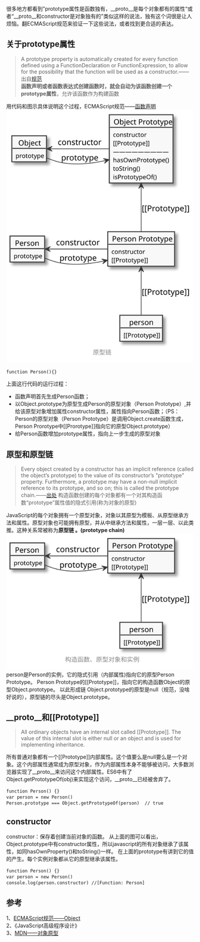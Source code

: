 很多地方都看到”prototype属性是函数独有，__proto__是每个对象都有的属性“或者“__proto__和constructor是对象独有的”类似这样的说法，独有这个词很是让人烦恼。翻ECMAScript规范来验证一下这些说法，或者找到更合适的表达。 

## 关于prototype属性
> A prototype property is automatically created for every function defined using a FunctionDeclaration or FunctionExpression, to allow for the possibility that the function will be used as a constructor.——出自[规范](https://www.ecma-international.org/ecma-262/6.0/#sec-function-definitions-runtime-semantics-evaluation)  
**函数声明或者函数表达式创建函数时，就会自动为该函数创建一个prototype属性**，允许该函数作为构建函数
>
用代码和图示具体说明这个过程，ECMAScript规范——[函数声明](https://www.ecma-international.org/ecma-262/6.0/#sec-function-definitions-runtime-semantics-evaluation)   
![原型与原型链图示](../UML/prototype_constructor__proto__.svg)  
```
function Person(){}
```
上面这行代码的运行过程：
- 函数声明首先生成Person函数；
- 以Object.prototype为原型生成Person的原型对象（Person Prototype）,并给该原型对象增加属性constructor属性，属性指向Person函数；（PS：Person的原型对象（Person Prototype）是调用Object.create函数生成，Person Prorotype中[[Prorotype]]指向它的原型Object.prototype）
- 给Person函数增加prototype属性，指向上一步生成的原型对象

## 原型和原型链
>Every object created by a constructor has an implicit reference (called the object’s prototype) to the value of its constructor’s "prototype" property. Furthermore, a prototype may have a non-null implicit reference to its prototype, and so on; this is called the prototype chain.——[出处](https://www.ecma-international.org/ecma-262/6.0/#sec-objects)
构造函数创建的每个对象都有一个对其构造函数“prototype”属性值的隐式引用(称为对象的原型)
>

JavaScript的每个对象拥有一个原型对象，对象以其原型为模板、从原型继承方法和属性。原型对象也可能拥有原型，并从中继承方法和属性，一层一层、以此类推。这种关系常被称为**原型链 。(prototype chain)**    
![实例和原型和构造函数图示](../UML/prototype_person.svg)    
person是Person的实例，它的隐式引用（内部属性)指向它的原型Person Prototype。
Person Prototype的[[Prototype]]，指向它的构造函数Object的原型Object.prototype。
以此形成链
Object.prototype的原型是null（规范，没啥好说的），原型链的尽头是Object.prototype。

## __proto__和[[Prototype]]
>All ordinary objects have an internal slot called [[Prototype]]. The value of this internal slot is either null or an object and is used for implementing inheritance.
>
所有普通对象都有一个[[Prototype]]内部属性。这个值要么是null要么是一个对象。这个内部属性通常成为原型对象，作为内部属性本身不能够被访问，大多数浏览器实现了__proto__来访问这个内部属性。ES6中有了Object.getPrototypeOf(obj)来实现这个访问，__proto__已经被舍弃了。
```
function Person() {}
var person = new Person()
Person.prototype === Object.getPrototypeOf(person)  // true
```
## constructor
constructor：保存着创建当前对象的函数。
从上面的图可以看出，Object.prototype中有constructor属性，所以javascript的所有对象继承了该属性，如同hasOwnProperty()和toString()一样。
在上面的prototype有讲到它的值的产生。每个实例对象都从它的原型继承该属性。
```
function Person() {}
var person = new Person()
console.log(person.constructor) //[Function: Person]
```
## 参考
1、[ECMAScript规范——Object](https://www.ecma-international.org/ecma-262/6.0/#sec-objects)  
2、《JavaScript高级程序设计》   
3、[MDN——对象原型](https://developer.mozilla.org/zh-CN/docs/Learn/JavaScript/Objects/Object_prototypes)

